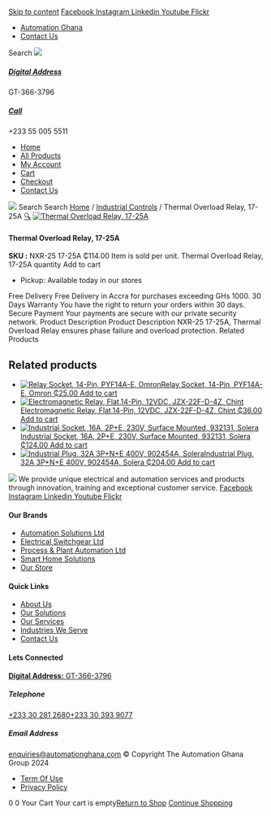 [Skip to content](https://store.automationghana.com/product/thermal-overload-relay-17-25a/#content)
[ Facebook ](https://www.facebook.com/automationgh/) [ Instagram ](https://www.instagram.com/automationgh/) [ Linkedin ](https://www.linkedin.com/company/the-automation-ghana-limited/) [ Youtube ](https://www.youtube.com/channel/UCurrRDUSm5oIW39VXjn1u0w) [ Flickr ](https://www.flickr.com/photos/181794037@N07/)
  * [ Automation Ghana ](https://automationghana.com)
  * [ Contact Us ](https://store.automationghana.com/contact/)


Search
[ ![](https://store.automationghana.com/wp-content/uploads/2024/04/Website-TAGG-Logo-BLUE.png) ](https://store.automationghana.com/)
[ ](https://maps.app.goo.gl/m4xeaagWCNbLk4jM6)
#####  [ Digital Address ](https://maps.app.goo.gl/m4xeaagWCNbLk4jM6)
GT-366-3796 
[ ](tel:+233550055511)
#####  [ Call ](tel:+233550055511)
+233 55 005 5511 
  * [Home](https://store.automationghana.com/)
  * [All Products](https://store.automationghana.com/shop/)
  * [My Account](https://store.automationghana.com/my-account/)
  * [Cart](https://store.automationghana.com/cart/)
  * [Checkout](https://store.automationghana.com/checkout/)
  * [Contact Us](https://store.automationghana.com/contact/)


[![](https://store.automationghana.com/wp-content/uploads/2024/04/AutomationGhana_logo_white.png)](https://store.automationghana.com)
Search
Search
[Home](https://store.automationghana.com) / [Industrial Controls](https://store.automationghana.com/product-category/industrial-controls/) / Thermal Overload Relay, 17-25A
[🔍](https://store.automationghana.com/product/thermal-overload-relay-17-25a/)
[![Thermal Overload Relay, 17-25A](https://store.automationghana.com/wp-content/uploads/2021/04/Thermal-Overload-Relay-NXR-12-7-10A-Chint.jpg)](https://store.automationghana.com/wp-content/uploads/2021/04/Thermal-Overload-Relay-NXR-12-7-10A-Chint.jpg)
####  Thermal Overload Relay, 17-25A 
**SKU :** NXR-25 17-25A 
₵114.00
Item is sold per unit.
Thermal Overload Relay, 17-25A quantity
Add to cart
  * Pickup: Available today in our stores


Free Delivery 
Free Delivery in Accra for purchases exceeding GHs 1000. 
30 Days Warranty 
You have the right to return your orders within 30 days. 
Secure Payment 
Your payments are secure with our private security network. 
Product Description
Product Description
NXR-25 17-25A, Thermal Overload Relay ensures phase failure and overload protection.
Related Products 
## Related products
  * [![Relay Socket, 14-Pin, PYF14A-E, Omron](https://store.automationghana.com/wp-content/uploads/2020/04/14-Pin-Relay-Socket-PTF14A-E-Omron.jpg)Relay Socket, 14-Pin, PYF14A-E, Omron ₵25.00 ](https://store.automationghana.com/product/14-pin-relay-socket-pyf14a-e-omron/)
[Add to cart](https://store.automationghana.com/product/thermal-overload-relay-17-25a/?add-to-cart=1598)
  * [![Electromagnetic Relay, Flat,14-Pin, 12VDC, JZX-22F-D-4Z, Chint](https://store.automationghana.com/wp-content/uploads/2020/04/14-Pin-Relay-JZX-22F-D-4Z-24VDC-Chint-300x300.jpg)Electromagnetic Relay, Flat,14-Pin, 12VDC, JZX-22F-D-4Z, Chint ₵36.00 ](https://store.automationghana.com/product/14-pin-relay-jzx-22f-d-4z-12vdc-chint/)
[Add to cart](https://store.automationghana.com/product/thermal-overload-relay-17-25a/?add-to-cart=1595)
  * [![Industrial Socket, 16A, 2P+E, 230V, Surface Mounted, 932131, Solera](https://store.automationghana.com/wp-content/uploads/2020/02/SOLERA-21-300x300.jpg)Industrial Socket, 16A, 2P+E, 230V, Surface Mounted, 932131, Solera ₵124.00 ](https://store.automationghana.com/product/socket-932131-solera/)
[Add to cart](https://store.automationghana.com/product/thermal-overload-relay-17-25a/?add-to-cart=1534)
  * [![Industrial Plug, 32A 3P+N+E 400V, 902454A, Solera](https://store.automationghana.com/wp-content/uploads/2020/04/902454A.png)Industrial Plug, 32A 3P+N+E 400V, 902454A, Solera ₵204.00 ](https://store.automationghana.com/product/industrial-plug-902454a-solera/)
[Add to cart](https://store.automationghana.com/product/thermal-overload-relay-17-25a/?add-to-cart=1512)


![](https://store.automationghana.com/wp-content/uploads/2024/04/AutomationGhana_logo_white.png)
We provide unique electrical and automation services and products through innovation, training and exceptional customer service.
[ Facebook ](https://www.facebook.com/automationgh/) [ Instagram ](https://www.instagram.com/automationgh/) [ Linkedin ](https://www.linkedin.com/company/the-automation-ghana-limited/) [ Youtube ](https://www.youtube.com/channel/UCurrRDUSm5oIW39VXjn1u0w) [ Flickr ](https://www.flickr.com/photos/181794037@N07/)
#### Our Brands
  * [ Automation Solutions Ltd ](https://store.automationghana.com/product/thermal-overload-relay-17-25a/)
  * [ Electrical Switchgear Ltd ](https://store.automationghana.com/product/thermal-overload-relay-17-25a/)
  * [ Process & Plant Automation Ltd ](https://store.automationghana.com/product/thermal-overload-relay-17-25a/)
  * [ Smart Home Solutions ](https://store.automationghana.com/product/thermal-overload-relay-17-25a/)
  * [ Our Store ](https://store.automationghana.com/product/thermal-overload-relay-17-25a/)


#### Quick Links
  * [ About Us ](https://store.automationghana.com/product/thermal-overload-relay-17-25a/)
  * [ Our Solutions ](https://store.automationghana.com/product/thermal-overload-relay-17-25a/)
  * [ Our Services ](https://store.automationghana.com/product/thermal-overload-relay-17-25a/)
  * [ Industries We Serve ](https://store.automationghana.com/product/thermal-overload-relay-17-25a/)
  * [ Contact Us ](https://store.automationghana.com/product/thermal-overload-relay-17-25a/)


#### Lets Connected
[**Digital Address:** GT-366-3796](https://maps.app.goo.gl/m4xeaagWCNbLk4jM6)
#####  Telephone 
[ +233 30 281 2680](tel:+233302812680)[+233 30 393 9077](https://store.automationghana.com/product/thermal-overload-relay-17-25a/+233303939077)
#####  Email Address 
enquiries@automationghana.com 
© Copyright The Automation Ghana Group 2024
  * [ Term Of Use ](https://store.automationghana.com/product/thermal-overload-relay-17-25a/)
  * [ Privacy Policy ](https://store.automationghana.com/product/thermal-overload-relay-17-25a/)


0
0
Your Cart
Your cart is empty[Return to Shop](https://store.automationghana.com/shop/)
[Continue Shopping](https://store.automationghana.com/product/thermal-overload-relay-17-25a/)

